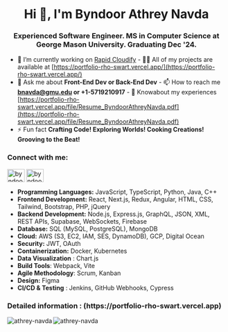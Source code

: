
<h1 align="center">Hi 👋, I'm Byndoor Athrey Navda</h1>
<h3 align="center">
  Experienced Software Engineer. MS in Computer Science at George Mason
  University. Graduating Dec '24.
</h3>

- 🔭 I’m currently working on [Rapid Cloudify](http://rapidcloudify.com/) - 👨‍💻
All of my projects are available at
[https://portfolio-rho-swart.vercel.app/](https://portfolio-rho-swart.vercel.app/)
- 💬 Ask me about **Front-End Dev or Back-End Dev** - 📫 How to reach me
**bnavda@gmu.edu or +1-5719210917** - 📄 Knowabout my experiences
[https://portfolio-rho-swart.vercel.app/file/Resume_ByndoorAthreyNavda.pdf](https://portfolio-rho-swart.vercel.app/file/Resume_ByndoorAthreyNavda.pdf)
- ⚡ Fun fact **Crafting Code! Exploring Worlds! Cooking Creations! Grooving to
the Beat!**

<h3 align="left">Connect with me:</h3>
<p align="left">
  <a
    href="https://linkedin.com/in/byndoor-athrey-navda-5068a0130/"
    target="blank"
    ><img
      align="center"
      src="https://raw.githubusercontent.com/rahuldkjain/github-profile-readme-generator/master/src/images/icons/Social/linked-in-alt.svg"
      alt="byndoor-athrey-navda-5068a0130/"
      height="30"
      width="40"
  /></a>
   <a
    href="https://leetcode.com/u/athrey-navda/"
    target="blank"
    ><img
      align="center"
      src="https://assets.leetcode.com/static_assets/public/images/LeetCode_Sharing.png"
      alt="byndoor-athrey-navda"
      height="30"
      width="40"
  /></a>
</p>

- **Programming Languages:** JavaScript, TypeScript, Python, Java, C++
- **Frontend Development:** React, Next.js, Redux, Angular, HTML, CSS, Tailwind, Bootstrap, PHP, jQuery
- **Backend Development:** Node.js, Express.js, GraphQL, JSON, XML, REST APIs, Supabase, WebSockets, Firebase
- **Database:** SQL (MySQL, PostgreSQL), MongoDB
- **Cloud:** AWS (S3, EC2, IAM, SES, DynamoDB), GCP, Digital Ocean
- **Security:** JWT, OAuth 
- **Containerization:** Docker, Kubernetes
- **Data Visualization** : Chart.js
- **Build Tools**: Webpack, Vite
- **Agile Methodology**: Scrum, Kanban
- **Design:** Figma
- **CI/CD & Testing** : Jenkins, GitHub Webhooks, Cypress

<h3> Detailed information : (https://portfolio-rho-swart.vercel.app)</h3>
<p>
  <img
    align="left"
    src="https://github-readme-stats.vercel.app/api/top-langs?username=athrey-navda&show_icons=true&locale=en&layout=compact"
    alt="athrey-navda"
  />
</p>

<p>
  <img
    align="center"
    src="https://github-readme-streak-stats.herokuapp.com/?user=athrey-navda&"
    alt="athrey-navda"
  />
</p>

